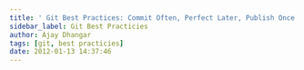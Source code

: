 ```yaml
---
title: ' Git Best Practices: Commit Often, Perfect Later, Publish Once'
sidebar_label: Git Best Practicies
author: Ajay Dhangar
tags: [git, best practicies]
date: 2012-01-13 14:37:46
---
```

